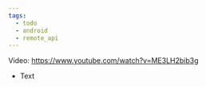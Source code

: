 ```yaml
---
tags:
  - todo
  - android
  - remote_api
---
```

Video: https://www.youtube.com/watch?v=ME3LH2bib3g
- Text